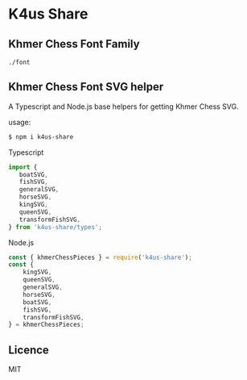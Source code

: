# K4us Share

## Khmer Chess Font Family

`./font`

## Khmer Chess Font SVG helper

A Typescript and Node.js base helpers for getting Khmer Chess SVG.

usage:

```bash
$ npm i k4us-share
```

Typescript

```typescript
import {
   boatSVG,
   fishSVG,
   generalSVG,
   horseSVG,
   kingSVG,
   queenSVG,
   transformFishSVG,
} from 'k4us-share/types';
```

Node.js

```javascript
const { khmerChessPieces } = require('k4us-share');
const {
    kingSVG,
    queenSVG,
    generalSVG,
    horseSVG,
    boatSVG,
    fishSVG,
    transformFishSVG,
} = khmerChessPieces;
```

## Licence

MIT
